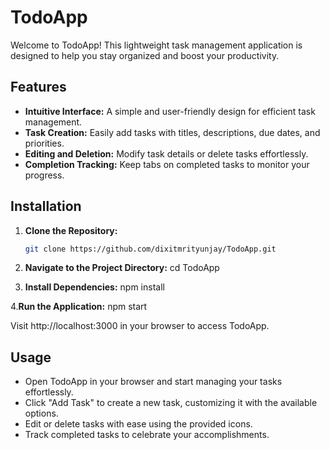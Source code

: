 # TodoApp

Welcome to TodoApp! This lightweight task management application is designed to help you stay organized and boost your productivity.

## Features
- **Intuitive Interface:** A simple and user-friendly design for efficient task management.
- **Task Creation:** Easily add tasks with titles, descriptions, due dates, and priorities.
- **Editing and Deletion:** Modify task details or delete tasks effortlessly.
- **Completion Tracking:** Keep tabs on completed tasks to monitor your progress.

## Installation
1. **Clone the Repository:**
   ```bash
   git clone https://github.com/dixitmrityunjay/TodoApp.git

2. **Navigate to the Project Directory:**
      cd TodoApp


3. **Install Dependencies:**
   npm install
   
4.**Run the Application:**
      npm start
      
Visit http://localhost:3000 in your browser to access TodoApp.

## Usage

- Open TodoApp in your browser and start managing your tasks effortlessly.
- Click "Add Task" to create a new task, customizing it with the available options.
- Edit or delete tasks with ease using the provided icons.
- Track completed tasks to celebrate your accomplishments.
